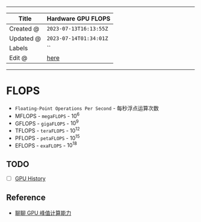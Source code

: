 -----

| Title     | Hardware GPU FLOPS                                   |
| --------- | ---------------------------------------------------- |
| Created @ | `2023-07-13T16:13:55Z`                               |
| Updated @ | `2023-07-14T01:34:01Z`                               |
| Labels    | \`\`                                                 |
| Edit @    | [here](https://github.com/junxnone/xwiki/issues/280) |

-----

# FLOPS

  - `Floating-Point Operations Per Second` - 每秒浮点运算次数
  - MFLOPS - `megaFLOPS` - $10^6$
  - GFLOPS - `gigaFLOPS` - $10^9$
  - TFLOPS - `teraFLOPS` - $10^{12}$
  - PFLOPS - `petaFLOPS` - $10^{15}$
  - EFLOPS - `exaFLOPS` - $10^{18}$

## TODO

  - [ ] [GPU History](https://github.com/junxnone/tl/issues/5)

## Reference

  - [聊聊 GPU 峰值计算能力](https://zhuanlan.zhihu.com/p/231302709)
